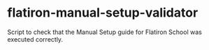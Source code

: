 # flatiron-manual-setup-validator
Script to check that the Manual Setup guide for Flatiron School was executed correctly.
